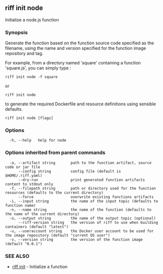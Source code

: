 ## riff init node

Initialize a node.js function

### Synopsis

Generate the function based on the function source code specified as the filename, using the name
and version specified for the function image repository and tag.  

For example, from a directory  named 'square' containing a function 'square.js', you can simply type :

    riff init node -f square

  or

    riff init node

to generate the required Dockerfile and resource definitions using sensible defaults.

```
riff init node [flags]
```

### Options

```
  -h, --help   help for node
```

### Options inherited from parent commands

```
  -a, --artifact string       path to the function artifact, source code or jar file
      --config string         config file (default is $HOME/.riff.yaml)
      --dry-run               print generated function artifacts content to stdout only
  -f, --filepath string       path or directory used for the function resources (defaults to the current directory)
      --force                 overwrite existing functions artifacts
  -i, --input string          the name of the input topic (defaults to function name)
  -n, --name string           the name of the function (defaults to the name of the current directory)
  -o, --output string         the name of the output topic (optional)
      --riff-version string   the version of riff to use when building containers (default "latest")
  -u, --useraccount string    the Docker user account to be used for the image repository (default "current OS user")
  -v, --version string        the version of the function image (default "0.0.1")
```

### SEE ALSO

* [riff init](riff_init.md)	 - Initialize a function

